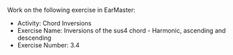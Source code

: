 Work on the following exercise in EarMaster:
- Activity: Chord Inversions
- Exercise Name: Inversions of the sus4 chord - Harmonic, ascending and descending
- Exercise Number: 3.4
